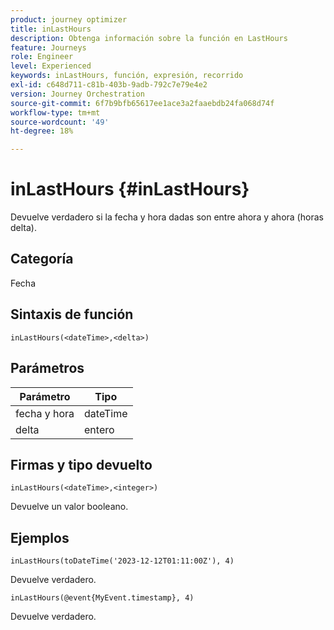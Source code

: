 ```yaml
---
product: journey optimizer
title: inLastHours
description: Obtenga información sobre la función en LastHours
feature: Journeys
role: Engineer
level: Experienced
keywords: inLastHours, función, expresión, recorrido
exl-id: c648d711-c81b-403b-9adb-792c7e79e4e2
version: Journey Orchestration
source-git-commit: 6f7b9bfb65617ee1ace3a2faaebdb24fa068d74f
workflow-type: tm+mt
source-wordcount: '49'
ht-degree: 18%

---
```


# inLastHours {#inLastHours}

Devuelve verdadero si la fecha y hora dadas son entre ahora y ahora (horas delta).

## Categoría

Fecha

## Sintaxis de función

`inLastHours(<dateTime>,<delta>)`

## Parámetros

| Parámetro | Tipo |
|-----------|------------------|
| fecha y hora | dateTime |
| delta | entero |

## Firmas y tipo devuelto

`inLastHours(<dateTime>,<integer>)`

Devuelve un valor booleano.

## Ejemplos

`inLastHours(toDateTime('2023-12-12T01:11:00Z'), 4)`

Devuelve verdadero.

`inLastHours(@event{MyEvent.timestamp}, 4)`

Devuelve verdadero.
